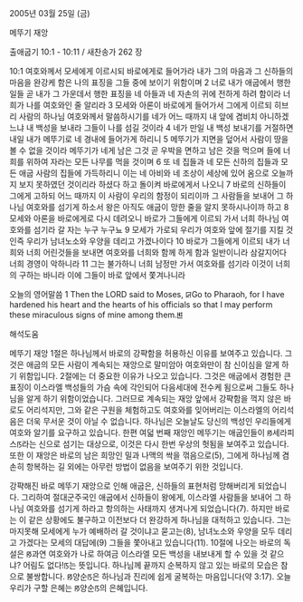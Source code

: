 2005년 03월 25일 (금)

메뚜기 재앙



출애굽기 10:1 - 10:11 / 새찬송가 262 장


10:1 여호와께서 모세에게 이르시되 바로에게로 들어가라 내가 그의 마음과 그 신하들의 마음을 완강케 함은 나의 표징을 그들 중에 보이기 위함이며 2 너로 내가 애굽에서 행한 일들 곧 내가 그 가운데서 행한 표징을 네 아들과 네 자손의 귀에 전하게 하려 함이라 너희가 나를 여호와인 줄 알리라 3 모세와 아론이 바로에게 들어가서 그에게 이르되 히브리 사람의 하나님 여호와께서 말씀하시기를 네가 어느 때까지 내 앞에 겸비치 아니하겠느냐 내 백성을 보내라 그들이 나를 섬길 것이라 4 네가 만일 내 백성 보내기를 거절하면 내일 내가 메뚜기로 네 경내에 들어가게 하리니 5 메뚜기가 지면을 덮어서 사람이 땅을 볼 수 없을 것이라 메뚜기가 네게 남은 그것 곧 우박을 면하고 남은 것을 먹으며 들에 너희를 위하여 자라는 모든 나무를 먹을 것이며 6 또 네 집들과 네 모든 신하의 집들과 모든 애굽 사람의 집들에 가득하리니 이는 네 아비와 네 조상이 세상에 있어 옴으로 오늘까지 보지 못하였던 것이리라 하셨다 하고 돌이켜 바로에게서 나오니 7 바로의 신하들이 그에게 고하되 어느 때까지 이 사람이 우리의 함정이 되리이까 그 사람들을 보내어 그 하나님 여호와를 섬기게 하소서 왕은 아직도 애굽이 망한 줄을 알지 못하시나이까 하고 8 모세와 아론을 바로에게로 다시 데려오니 바로가 그들에게 이르되 가서 너희 하나님 여호와를 섬기라 갈 자는 누구 누구뇨 9 모세가 가로되 우리가 여호와 앞에 절기를 지킬 것인즉 우리가 남녀노소와 우양을 데리고 가겠나이다 10 바로가 그들에게 이르되 내가 너희와 너희 어린것들을 보내면 여호와를 너희와 함께 하게 함과 일반이니라 삼갈지어다 너희 경영이 악하니라 11 그는 불가하니 너희 남정만 가서 여호와를 섬기라 이것이 너희의 구하는 바니라 이에 그들이 바로 앞에서 쫓겨나니라 

오늘의 영어말씀 
1 Then the LORD said to Moses, ꡒGo to Pharaoh, for I have hardened his heart and the hearts of his officials so that I may perform these miraculous signs of mine among them.ꡓ

해석도움





메뚜기 재앙 
1절은 하나님께서 바로의 강퍅함을 허용하신 이유를 보여주고 있습니다. 그것은 애굽의 모든 사람이 계속되는 재앙으로 말미암아 여호와만이 참 신이심을 알게 하기 위함입니다. 2절에는 더 중요한 이유가 나오고 있습니다. 그것은 애굽에서 경험한 큰 표징이 이스라엘 백성들의 가슴 속에 각인되어 다음세대에 전수케 됨으로써 그들도 하나님을 알게 하기 위함이었습니다. 그러므로 계속되는 재앙 앞에서 강퍅함을 꺽지 않은 바로도 어리석지만, 그와 같은 구원을 체험하고도 여호와를 잊어버리는 이스라엘의 어리석음은 더욱 무서운 것이 아닐 수 없습니다. 하나님은 오늘날도 당신의 백성인 우리들에게 여호와 알기를 요구하고 있습니다. 한편 여덟 번째 재앙인 메뚜기는 애굽인들이 ꡐ세라피스ꡑ라는 신으로 섬기는 대상으로, 이것은 다시 한번 우상의 헛됨을 보여주고 있습니다. 또한 이 재앙은 바로의 남은 희망인 밀과 나맥의 싹을 꺾음으로(5), 그에게 하나님께 겸손히 항복하는 길 외에는 아무런 방법이 없음을 보여주기 위한 것입니다. 

강퍅해진 바로 
메뚜기 재앙으로 인해 애굽은, 신하들의 표현처럼 망해버리게 되었습니다. 그리하여 절대군주국인 애굽에서 신하들이 왕에게, 이스라엘 사람들을 보내어 그 하나님 여호와를 섬기게 하라고 항의하는 사태까지 생겨나게 되었습니다(7). 하지만 바로는 이 같은 상황에도 불구하고 이전보다 더 완강하게 하나님을 대적하고 있습니다. 그는 마지못해 모세에게 누가 예배하러 갈 것이냐고 묻고는(8), 남녀노소와 우양을 모두 데리고 가겠다는 모세의 대답에(9) 그들을 쫓아내고 있습니다(11). 10절에 나오는 바로의 독설은 ꡐ과연 여호와가 나로 하여금 이스라엘 모든 백성을 내보내게 할 수 있을 것 같으냐? 어림도 없다!ꡑ는 뜻입니다. 하나님께 끝까지 순복하지 않고 있는 바로의 모습은 참으로 불쌍합니다. ꡐ양순ꡑ은 하나님과 진리에 쉽게 굴복하는 마음입니다(약 3:17). 오늘 우리가 구할 은혜는 ꡐ양순ꡑ의 은혜입니다.